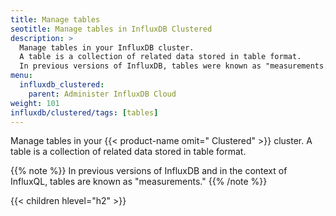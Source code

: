 ```yaml
---
title: Manage tables
seotitle: Manage tables in InfluxDB Clustered
description: >
  Manage tables in your InfluxDB cluster.
  A table is a collection of related data stored in table format.
  In previous versions of InfluxDB, tables were known as "measurements."
menu:
  influxdb_clustered:
    parent: Administer InfluxDB Cloud
weight: 101
influxdb/clustered/tags: [tables]
---
```


Manage tables in your {{< product-name omit=" Clustered" >}} cluster.
A table is a collection of related data stored in table format.

{{% note %}}
In previous versions of InfluxDB and in the context of InfluxQL, tables are
known as "measurements."
{{% /note %}}

{{< children hlevel="h2" >}}
